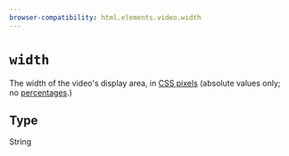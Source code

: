```yaml
---
browser-compatibility: html.elements.video.width
---
```


# `width`

The width of the video's display area, in [CSS pixels](https://drafts.csswg.org/css-values/#px) (absolute values only; no [percentages](https://html.spec.whatwg.org/multipage/embedded-content.html#dimension-attributes).)

## Type

String
